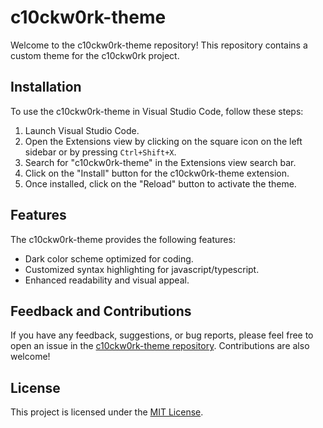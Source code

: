 # c10ckw0rk-theme

Welcome to the c10ckw0rk-theme repository! This repository contains a custom theme for the c10ckw0rk project.

## Installation

To use the c10ckw0rk-theme in Visual Studio Code, follow these steps:

1. Launch Visual Studio Code.
2. Open the Extensions view by clicking on the square icon on the left sidebar or by pressing `Ctrl+Shift+X`.
3. Search for "c10ckw0rk-theme" in the Extensions view search bar.
4. Click on the "Install" button for the c10ckw0rk-theme extension.
5. Once installed, click on the "Reload" button to activate the theme.

## Features

The c10ckw0rk-theme provides the following features:

- Dark color scheme optimized for coding.
- Customized syntax highlighting for javascript/typescript.
- Enhanced readability and visual appeal.

## Feedback and Contributions

If you have any feedback, suggestions, or bug reports, please feel free to open an issue in the [c10ckw0rk-theme repository](https://github.com/your-username/c10ckw0rk-theme). Contributions are also welcome!

## License

This project is licensed under the [MIT License](LICENSE).